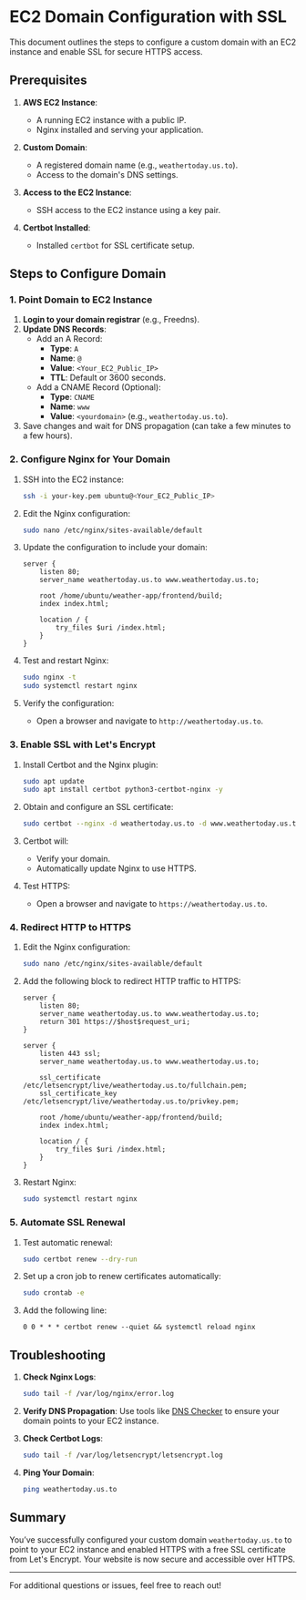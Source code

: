 # EC2 Domain Configuration with SSL

This document outlines the steps to configure a custom domain with an EC2 instance and enable SSL for secure HTTPS access.

## Prerequisites

1. **AWS EC2 Instance**:
   - A running EC2 instance with a public IP.
   - Nginx installed and serving your application.

2. **Custom Domain**:
   - A registered domain name (e.g., `weathertoday.us.to`).
   - Access to the domain's DNS settings.

3. **Access to the EC2 Instance**:
   - SSH access to the EC2 instance using a key pair.

4. **Certbot Installed**:
   - Installed `certbot` for SSL certificate setup.

## Steps to Configure Domain

### 1. Point Domain to EC2 Instance

1. **Login to your domain registrar** (e.g., Freedns).
2. **Update DNS Records**:
   - Add an A Record:
     - **Type**: `A`
     - **Name**: `@`
     - **Value**: `<Your_EC2_Public_IP>`
     - **TTL**: Default or 3600 seconds.
   - Add a CNAME Record (Optional):
     - **Type**: `CNAME`
     - **Name**: `www`
     - **Value**: `<yourdomain>` (e.g., `weathertoday.us.to`).
3. Save changes and wait for DNS propagation (can take a few minutes to a few hours).

   

### 2. Configure Nginx for Your Domain

1. SSH into the EC2 instance:
   ```bash
   ssh -i your-key.pem ubuntu@<Your_EC2_Public_IP>
   ```

2. Edit the Nginx configuration:
   ```bash
   sudo nano /etc/nginx/sites-available/default
   ```

3. Update the configuration to include your domain:
   ```nginx
   server {
       listen 80;
       server_name weathertoday.us.to www.weathertoday.us.to;

       root /home/ubuntu/weather-app/frontend/build;
       index index.html;

       location / {
           try_files $uri /index.html;
       }
   }
   ```

4. Test and restart Nginx:
   ```bash
   sudo nginx -t
   sudo systemctl restart nginx
   ```

5. Verify the configuration:
   - Open a browser and navigate to `http://weathertoday.us.to`.

### 3. Enable SSL with Let's Encrypt

1. Install Certbot and the Nginx plugin:
   ```bash
   sudo apt update
   sudo apt install certbot python3-certbot-nginx -y
   ```

2. Obtain and configure an SSL certificate:
   ```bash
   sudo certbot --nginx -d weathertoday.us.to -d www.weathertoday.us.to
   ```

3. Certbot will:
   - Verify your domain.
   - Automatically update Nginx to use HTTPS.

4. Test HTTPS:
   - Open a browser and navigate to `https://weathertoday.us.to`.

### 4. Redirect HTTP to HTTPS

1. Edit the Nginx configuration:
   ```bash
   sudo nano /etc/nginx/sites-available/default
   ```

2. Add the following block to redirect HTTP traffic to HTTPS:
   ```nginx
   server {
       listen 80;
       server_name weathertoday.us.to www.weathertoday.us.to;
       return 301 https://$host$request_uri;
   }

   server {
       listen 443 ssl;
       server_name weathertoday.us.to www.weathertoday.us.to;

       ssl_certificate /etc/letsencrypt/live/weathertoday.us.to/fullchain.pem;
       ssl_certificate_key /etc/letsencrypt/live/weathertoday.us.to/privkey.pem;

       root /home/ubuntu/weather-app/frontend/build;
       index index.html;

       location / {
           try_files $uri /index.html;
       }
   }
   ```

3. Restart Nginx:
   ```bash
   sudo systemctl restart nginx
   ```

### 5. Automate SSL Renewal

1. Test automatic renewal:
   ```bash
   sudo certbot renew --dry-run
   ```

2. Set up a cron job to renew certificates automatically:
   ```bash
   sudo crontab -e
   ```

3. Add the following line:
   ```plaintext
   0 0 * * * certbot renew --quiet && systemctl reload nginx
   ```

## Troubleshooting

1. **Check Nginx Logs**:
   ```bash
   sudo tail -f /var/log/nginx/error.log
   ```

2. **Verify DNS Propagation**:
   Use tools like [DNS Checker](https://dnschecker.org) to ensure your domain points to your EC2 instance.

3. **Check Certbot Logs**:
   ```bash
   sudo tail -f /var/log/letsencrypt/letsencrypt.log
   ```

4. **Ping Your Domain**:
   ```bash
   ping weathertoday.us.to
   ```

## Summary

You’ve successfully configured your custom domain `weathertoday.us.to` to point to your EC2 instance and enabled HTTPS with a free SSL certificate from Let's Encrypt. Your website is now secure and accessible over HTTPS.

---

For additional questions or issues, feel free to reach out!
